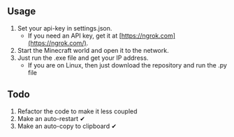 ## Usage
1. Set your api-key in settings.json.
	 - If you need an API key, get it at [https://ngrok.com](https://ngrok.com/).
2. Start the Minecraft world and open it to the network.
3. Just run the .exe file and get your IP address.
	- If you are on Linux, then just download the repository and run the .py file

## Todo
1. Refactor the code to make it less coupled
2. Make an auto-restart ✔
3. Make an auto-copy to clipboard ✔